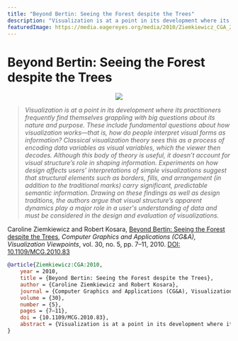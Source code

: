 ```yaml
---
title: "Beyond Bertin: Seeing the Forest despite the Trees"
description: "Visualization is at a point in its development where its practitioners frequently find themselves grappling with big questions about its nature and purpose. These include fundamental questions about how visualization works—that is, how do people interpret visual forms as information? Classical visualization theory sees this as a process of encoding data variables as visual variables, which the viewer then decodes. Although this body of theory is useful, it doesn’t account for visual structure’s role in shaping information. Experiments on how design affects users’ interpretations of simple visualizations suggest that structural elements such as borders, fills, and arrangement (in addition to the traditional marks) carry significant, predictable semantic information. Drawing on these findings as well as design traditions, the authors argue that visual structure’s apparent dynamics play a major role in a user's understanding of data and must be considered in the design and evaluation of visualizations."
featuredImage: https://media.eagereyes.org/media/2010/Ziemkiewicz_CGA_2010.png
---
```


# Beyond Bertin: Seeing the Forest despite the Trees

<p align="center"><img src="https://media.eagereyes.org/media/2010/Ziemkiewicz_CGA_2010.png" /></p>

> _Visualization is at a point in its development where its practitioners frequently find themselves grappling with big questions about its nature and purpose. These include fundamental questions about how visualization works—that is, how do people interpret visual forms as information? Classical visualization theory sees this as a process of encoding data variables as visual variables, which the viewer then decodes. Although this body of theory is useful, it doesn’t account for visual structure’s role in shaping information. Experiments on how design affects users’ interpretations of simple visualizations suggest that structural elements such as borders, fills, and arrangement (in addition to the traditional marks) carry significant, predictable semantic information. Drawing on these findings as well as design traditions, the authors argue that visual structure’s apparent dynamics play a major role in a user's understanding of data and must be considered in the design and evaluation of visualizations._

Caroline Ziemkiewicz and Robert Kosara, <a href="https://media.eagereyes.org/papers/2010/Ziemkiewicz-CGA-2010.pdf" target="_blank">Beyond Bertin: Seeing the Forest despite the Trees</a>, _Computer Graphics and Applications (CG&A), Visualization Viewpoints_, vol. 30, no. 5, pp. 7–11, 2010. <a href="https://dx.doi.org/10.1109/MCG.2010.83" target="_new">DOI: 10.1109/MCG.2010.83</a>


```bibtex
@article{Ziemkiewicz:CGA:2010,
	year = 2010,
	title = {Beyond Bertin: Seeing the Forest despite the Trees},
	author = {Caroline Ziemkiewicz and Robert Kosara},
	journal = {Computer Graphics and Applications (CG&A), Visualization Viewpoints},
	volume = {30},
	number = {5},
	pages = {7–11},
	doi = {10.1109/MCG.2010.83},
	abstract = {Visualization is at a point in its development where its practitioners frequently find themselves grappling with big questions about its nature and purpose. These include fundamental questions about how visualization works—that is, how do people interpret visual forms as information? Classical visualization theory sees this as a process of encoding data variables as visual variables, which the viewer then decodes. Although this body of theory is useful, it doesn’t account for visual structure’s role in shaping information. Experiments on how design affects users’ interpretations of simple visualizations suggest that structural elements such as borders, fills, and arrangement (in addition to the traditional marks) carry significant, predictable semantic information. Drawing on these findings as well as design traditions, the authors argue that visual structure’s apparent dynamics play a major role in a user's understanding of data and must be considered in the design and evaluation of visualizations.},
}
```

